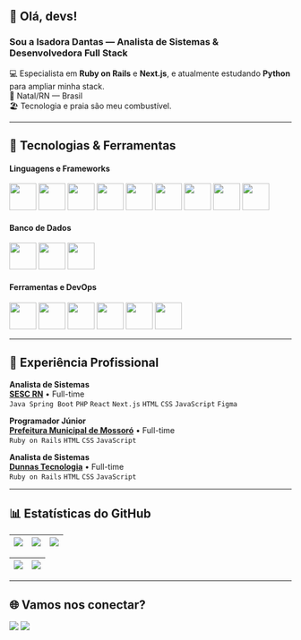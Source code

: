 ## 👋 Olá, devs!

<h3>Sou a Isadora Dantas — Analista de Sistemas & Desenvolvedora Full Stack</h3>

💻 Especialista em **Ruby on Rails** e **Next.js**, e atualmente estudando **Python** para ampliar minha stack.  
📍 Natal/RN — Brasil  
🏖️ Tecnologia e praia são meu combustível.  

---

## 🚀 Tecnologias & Ferramentas

#### **Linguagens e Frameworks**
[<img src="https://skillicons.dev/icons?i=python" height="48"/>](https://www.python.org/)
[<img src="https://skillicons.dev/icons?i=rails" height="48"/>](https://edgeguides.rubyonrails.org/)
[<img src="https://skillicons.dev/icons?i=spring" height="48"/>](https://spring.io/projects/spring-boot)
[<img src="https://skillicons.dev/icons?i=next" height="48"/>](https://nextjs.org/)
[<img src="https://skillicons.dev/icons?i=react" height="48"/>](https://react.dev)
[<img src="https://skillicons.dev/icons?i=javascript" height="48"/>](https://developer.mozilla.org/pt-BR/docs/Web/JavaScript)
[<img src="https://skillicons.dev/icons?i=html" height="48"/>](https://developer.mozilla.org/pt-BR/docs/Web/HTML)
[<img src="https://skillicons.dev/icons?i=css" height="48"/>](https://developer.mozilla.org/pt-BR/docs/Web/CSS)
[<img src="https://skillicons.dev/icons?i=nodejs" height="48"/>](https://nodejs.org)

#### **Banco de Dados**
[<img src="https://skillicons.dev/icons?i=postgres" height="48"/>](https://www.postgresql.org)
[<img src="https://skillicons.dev/icons?i=mysql" height="48"/>](https://dev.mysql.com/doc/)
[<img src="https://skillicons.dev/icons?i=mongo" height="48"/>](https://www.mongodb.com/pt-br)

#### **Ferramentas e DevOps**
[<img src="https://skillicons.dev/icons?i=docker" height="48"/>](https://www.docker.com/)
[<img src="https://skillicons.dev/icons?i=heroku" height="48"/>](https://www.heroku.com/)
[<img src="https://skillicons.dev/icons?i=figma" height="48"/>](https://www.figma.com)
[<img src="https://skillicons.dev/icons?i=vscode" height="48"/>](https://code.visualstudio.com)
[<img src="https://skillicons.dev/icons?i=idea" height="48"/>](https://www.jetbrains.com/idea/)
[<img src="https://skillicons.dev/icons?i=github" height="48"/>](https://github.com/)

---

## 💼 Experiência Profissional

**Analista de Sistemas** \
[**SESC RN**](https://sescrn.com.br) • Full-time  
`Java Spring Boot` `PHP` `React` `Next.js` `HTML` `CSS` `JavaScript` `Figma`

**Programador Júnior** \
[**Prefeitura Municipal de Mossoró**](https://www.prefeiturademossoro.com.br/) • Full-time  
`Ruby on Rails` `HTML` `CSS` `JavaScript`

**Analista de Sistemas** \
[**Dunnas Tecnologia**](https://dunnastecnologia.com.br/) • Full-time  
`Ruby on Rails` `HTML` `CSS` `JavaScript`

---

## 📊 Estatísticas do GitHub

| ![](http://github-profile-summary-cards.vercel.app/api/cards/stats?username=isaahmdantas&theme=radical) | ![](http://github-profile-summary-cards.vercel.app/api/cards/repos-per-language?username=isaahmdantas&theme=radical) | ![](http://github-profile-summary-cards.vercel.app/api/cards/most-commit-language?username=isaahmdantas&theme=radical) |
| :-: | :-: | :-: |

| ![](http://github-profile-summary-cards.vercel.app/api/cards/profile-details?username=isaahmdantas&theme=radical) | ![](https://github-readme-streak-stats.herokuapp.com?user=isaahmdantas&theme=radical&hide_border=true) |
| :-: | :-: |

---

## 🌐 Vamos nos conectar?
[<img src="https://img.shields.io/badge/LinkedIn-0077B5?style=for-the-badge&logo=linkedin&logoColor=white"/>](https://www.linkedin.com/in/isadoramdantas/)
[<img src="https://img.shields.io/badge/Gmail-ffffff?style=for-the-badge&logo=gmail&logoColor=black"/>](mailto:isadoramariadasilvadantas@gmail.com)
